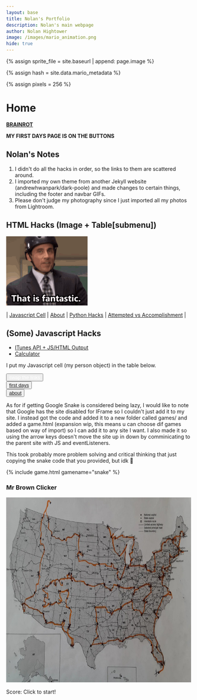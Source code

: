 ```yaml
---
layout: base
title: Nolan's Portfolio
description: Nolan's main webpage
author: Nolan Hightower
image: /images/mario_animation.png
hide: true
---
```


<!-- Liquid:  statements -->

<!-- Include submenu from _includes to top of pages -->

<!--- Concatenation of site URL to frontmatter image  --->

{% assign sprite_file = site.baseurl | append: page.image %}

<!--- Has is a list variable containing mario metadata for sprite --->

{% assign hash = site.data.mario_metadata %}

<!--- Size width/height of Sprit images --->

{% assign pixels = 256 %}

<!--- HTML for page contains <p> tag named "Mario" and class properties for a "sprite"  -->

<p id="mario" class="sprite"></p>
  
<!--- Embedded Cascading Style Sheet (CSS) rules, 
        define how HTML elements look 
--->
<style>
.sprite {
height: {{pixels}}px;
width: {{pixels}}px;
background-image: url('{{sprite_file}}');
background-repeat: no-repeat;
}

#mario {
background-position: calc({{animations[0].col}} _ {{pixels}} _ -1px) calc({{animations[0].row}} _ {{pixels}}_ -1px);
}
</style>

<!--- Embedded executable code--->
<script>
  ////////// convert YML hash to javascript key:value objects /////////

  var mario_metadata = {}; //key, value object
  {% for key in hash %}  
  
  var key = "{{key | first}}"  //key
  var values = {} //values object
  values["row"] = {{key.row}}
  values["col"] = {{key.col}}
  values["frames"] = {{key.frames}}
  mario_metadata[key] = values; //key with values added

  {% endfor %}

  ////////// game object for player /////////

  class Mario {
    constructor(meta_data) {
      this.tID = null;  //capture setInterval() task ID
      this.positionX = 0;  // current position of sprite in X direction
      this.currentSpeed = 0;
      this.marioElement = document.getElementById("mario"); //HTML element of sprite
      this.pixels = {{pixels}}; //pixel offset of images in the sprite, set by liquid constant
      this.interval = 100; //animation time interval
      this.obj = meta_data;
      this.marioElement.style.position = "absolute";
    }

    animate(obj, speed) {
      let frame = 0;
      const row = obj.row * this.pixels;
      this.currentSpeed = speed;

      this.tID = setInterval(() => {
        const col = (frame + obj.col) * this.pixels;
        this.marioElement.style.backgroundPosition = `-${col}px -${row}px`;
        this.marioElement.style.left = `${this.positionX}px`;

        this.positionX += speed;
        frame = (frame + 1) % obj.frames;

        const viewportWidth = window.innerWidth;
        if (this.positionX > viewportWidth - this.pixels) {
          document.documentElement.scrollLeft = this.positionX - viewportWidth + this.pixels;
        }
      }, this.interval);
    }

    startWalking() {
      this.stopAnimate();
      this.animate(this.obj["Walk"], 3);
    }

    startRunning() {
      this.stopAnimate();
      this.animate(this.obj["Run1"], 6);
    }

    startPuffing() {
      this.stopAnimate();
      this.animate(this.obj["Puff"], 0);
    }

    startCheering() {
      this.stopAnimate();
      this.animate(this.obj["Cheer"], 0);
    }

    startFlipping() {
      this.stopAnimate();
      this.animate(this.obj["Flip"], 0);
    }

    startResting() {
      this.stopAnimate();
      this.animate(this.obj["Rest"], 0);
    }

    stopAnimate() {
      clearInterval(this.tID);
    }
  }

  const mario = new Mario(mario_metadata);

  ////////// event control /////////

  window.addEventListener("keydown", (event) => {
    if (event.key === "ArrowRight") {
      event.preventDefault();
      if (event.repeat) {
        mario.startCheering();
      } else {
        if (mario.currentSpeed === 0) {
          mario.startWalking();
        } else if (mario.currentSpeed === 3) {
          mario.startRunning();
        }
      }
    } else if (event.key === "ArrowLeft") {
      event.preventDefault();
      if (event.repeat) {
        mario.stopAnimate();
      } else {
        mario.startPuffing();
      }
    }
  });

  //touch events that enable animations
  window.addEventListener("touchstart", (event) => {
    event.preventDefault(); // prevent default browser action
    if (event.touches[0].clientX > window.innerWidth / 2) {
      // move right
      if (currentSpeed === 0) { // if at rest, go to walking
        mario.startWalking();
      } else if (currentSpeed === 3) { // if walking, go to running
        mario.startRunning();
      }
    } else {
      // move left
      mario.startPuffing();
    }
  });

  //stop animation on window blur
  window.addEventListener("blur", () => {
    mario.stopAnimate();
  });

  //start animation on window focus
  window.addEventListener("focus", () => {
     mario.startFlipping();
  });

  //start animation on page load or page refresh
  document.addEventListener("DOMContentLoaded", () => {
    // adjust sprite size for high pixel density devices
    const scale = window.devicePixelRatio;
    const sprite = document.querySelector(".sprite");
    sprite.style.transform = `scale(${0.2 * scale})`;
    mario.startResting();
  });

</script>

# Home

[**BRAINROT**](skibidbiden)

**MY FIRST DAYS PAGE IS ON THE BUTTONS**

## Nolan's Notes

1. I didn't do all the hacks in order, so the links to them are scattered around.
2. I imported my own theme from another Jekyll website (andrewhwanpark/dark-poole) and made changes to certain things, including the footer and navbar GIFs.
3. Please don't judge my photography since I just imported all my photos from Lightroom.

## HTML Hacks (Image + Table\[submenu\])

<img src="images/image.gif" alt="This is an image">

| [Javascript Cell](posts/js) | [About](about) | [Python Hacks](posts/py-hacks) | [Attempted vs Accomplishment](posts/what) |

## (Some) Javascript Hacks

* [ITunes API + JS/HTML Output](posts/itunes)
* [Calculator](calculator)

I put my Javascript cell (my person object) in the table below.

<div>
  <button style='color:white;' onclick="swapTheStuff()">swap the links</button>
</div>
<div>
<button id="btn1"><a href="firstdays/">first days</a></button>
<br />
<button id="btn2"><a href="about/">about</a></button>
</div>

As for if getting Google Snake is considered being lazy, I would like to note that Google has the site disabled for IFrame so I couldn't just add it to my site. I instead got the code and added it to a new folder called games/ and added a game.html (expansion wip, this means u can choose dif games based on way of import) so I can add it to any site I want. I also made it so using the arrow keys doesn't move the site up in down by comminicating to the parent site with JS and eventListeners.

This took probably more problem solving and critical thinking that just copying the snake code that you provided, but idk 🤷

{% include game.html gamename="snake" %}

### Mr Brown Clicker

<div>
   <img id="mrbrown" alt="mrbown" width="500px" height="500px" src="images/map.jpg">
   <p id="score">Score: Click to start!</p>
</div>
<script>
   const msg = "Score: ";
   const stationary = "images/map.jpg";
   const img1 = "images/brown/1.jpg";
   const img2 = "images/brown/2.jpg";
   const scoreElement = document.getElementById("score");
   const clickSound = document.getElementById("clickSound");
   var mrbrown = document.getElementById("mrbrown");
   let score = -1;
   let lastClickTime = null;
   function updateScore() {
     score++;
     scoreElement.textContent = msg + score;
   }
   function swapImg() {
     if (mrbrown.src.includes(stationary)) {
       mrbrown.src = img1;
     } else if (mrbrown.src.includes(img1)) {
       mrbrown.src = img2;
     } else {
       mrbrown.src = img1;
     }
   }
  function playSound() {
    const currentTime = Date.now();
    lastClickTime = currentTime;
    if (score > 0) {
      if (lastClickTime) {
        const timeDiff = currentTime - lastClickTime;
        const playbackRate = Math.max(1, Math.min(3, 1000 / timeDiff)); 
        clickSound.playbackRate = playbackRate;
      } else {
        clickSound.playbackRate = 1; 
      }
      clickSound.currentTime = 0; 
      clickSound.play(); 
      lastClickTime = currentTime; 
     }
   }
   mrbrown.addEventListener("click", function () {
     updateScore();
     swapImg();
     playSound();
   })
</script>

<script>
function swapTheStuff() {
var btn1 = document.getElementById('btn1');
var btn2 = document.getElementById('btn2');
var link1 = 'firstdays/';
var link2 = 'about/';
function getCode(li, na){
  return `<a href="${li}">${na}</a>`;
}
if(btn1.innerHTML === getCode(link1, "first days")) {
  btn1.innerHTML = getCode(link2, "about");
  btn2.innerHTML = getCode(link1, "first days");
} else {
    btn2.innerHTML = getCode(link2, "about");
    btn1.innerHTML = getCode(link1, "first days");
}
}
</script>
